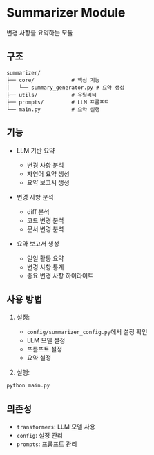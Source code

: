# Summarizer Module

변경 사항을 요약하는 모듈

## 구조

```
summarizer/
├── core/            # 핵심 기능
│   └── summary_generator.py # 요약 생성
├── utils/           # 유틸리티
├── prompts/         # LLM 프롬프트
└── main.py          # 요약 실행
```

## 기능

- LLM 기반 요약
  - 변경 사항 분석
  - 자연어 요약 생성
  - 요약 보고서 생성

- 변경 사항 분석
  - diff 분석
  - 코드 변경 분석
  - 문서 변경 분석

- 요약 보고서 생성
  - 일일 활동 요약
  - 변경 사항 통계
  - 중요 변경 사항 하이라이트

## 사용 방법

1. 설정:
   - `config/summarizer_config.py`에서 설정 확인
   - LLM 모델 설정
   - 프롬프트 설정
   - 요약 설정

2. 실행:
```bash
python main.py
```

## 의존성

- `transformers`: LLM 모델 사용
- `config`: 설정 관리
- `prompts`: 프롬프트 관리 